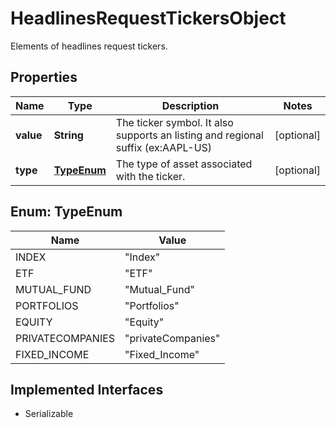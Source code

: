 

# HeadlinesRequestTickersObject

Elements of headlines request tickers.

## Properties

Name | Type | Description | Notes
------------ | ------------- | ------------- | -------------
**value** | **String** | The ticker symbol. It also supports an listing and regional suffix (ex:AAPL-US) |  [optional]
**type** | [**TypeEnum**](#TypeEnum) | The type of asset associated with the ticker.  |  [optional]



## Enum: TypeEnum

Name | Value
---- | -----
INDEX | &quot;Index&quot;
ETF | &quot;ETF&quot;
MUTUAL_FUND | &quot;Mutual_Fund&quot;
PORTFOLIOS | &quot;Portfolios&quot;
EQUITY | &quot;Equity&quot;
PRIVATECOMPANIES | &quot;privateCompanies&quot;
FIXED_INCOME | &quot;Fixed_Income&quot;


## Implemented Interfaces

* Serializable


